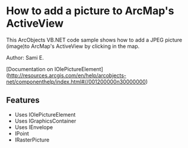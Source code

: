 # How to add a picture to ArcMap's ActiveView
This ArcObjects VB.NET code sample shows how to add a JPEG picture (image)to ArcMap's ActiveView by clicking in the map. 

Author: Sami E.

[Documentation on IOlePictureElement]
(http://resources.arcgis.com/en/help/arcobjects-net/componenthelp/index.html#//001200000n30000000)

## Features
* Uses IOlePictureElement
* Uses IGraphicsContainer
* Uses IEnvelope
* IPoint
* IRasterPicture


